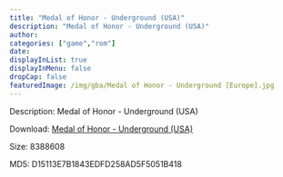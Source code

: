 ```yaml
---
title: "Medal of Honor - Underground (USA)"
description: "Medal of Honor - Underground (USA)"
author: 
categories: ["game","rom"]
date: 
displayInList: true
displayInMenu: false
dropCap: false
featuredImage: /img/gba/Medal of Honor - Underground [Europe].jpg
---
```


Description: Medal of Honor - Underground (USA)

Download: <a style="text-decoration:underline;" href="https://mega.nz/#!jaJkFagb!9aVatvbzuFUTT8QlT3bwwo93o1f5w4UVMTuujP_Y44c" target = "_blank" rel = "nofollow" > Medal of Honor - Underground (USA)</a>

Size: 8388608

MD5: D15113E7B1843EDFD258AD5F5051B418

